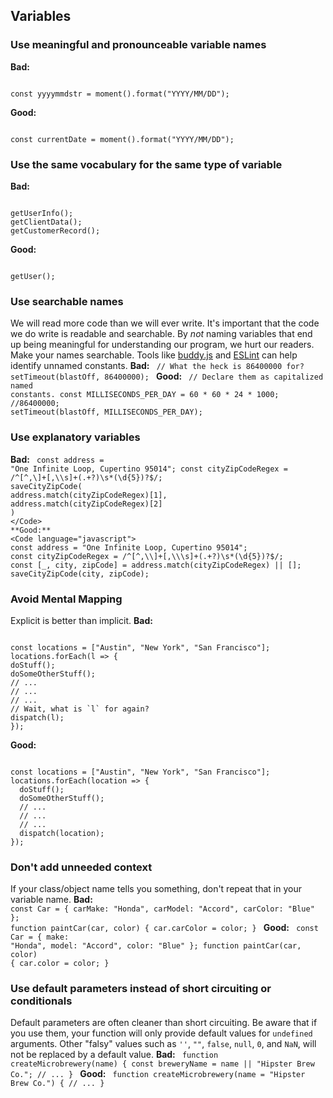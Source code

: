 ## **Variables**

### Use meaningful and pronounceable variable names

**Bad:**

<Code language="javascript">
const yyyymmdstr = moment().format("YYYY/MM/DD");
</Code>

**Good:**

<Code language="javascript">
const currentDate = moment().format("YYYY/MM/DD");
</Code>

### Use the same vocabulary for the same type of variable

**Bad:**

<Code language="javascript">
getUserInfo();
getClientData();
getCustomerRecord();
</Code>

**Good:**

<Code language="javascript">
getUser();
</Code>

### Use searchable names

We will read more code than we will ever write. It's important that the code we
do write is readable and searchable. By _not_ naming variables that end up
being meaningful for understanding our program, we hurt our readers.
Make your names searchable. Tools like
[buddy.js](https://github.com/danielstjules/buddy.js) and
[ESLint](https://github.com/eslint/eslint/blob/660e0918933e6e7fede26bc675a0763a6b357c94/docs/rules/no-magic-numbers.md)
can help identify unnamed constants.
**Bad:**
<Code language="javascript">
// What the heck is 86400000 for?
setTimeout(blastOff, 86400000);
</Code>
**Good:**
<Code language="javascript">
// Declare them as capitalized named constants.
const MILLISECONDS_PER_DAY = 60 * 60 * 24 * 1000; //86400000;
setTimeout(blastOff, MILLISECONDS_PER_DAY);
</Code>

### Use explanatory variables

**Bad:**
<Code language="javascript">
const address = "One Infinite Loop, Cupertino 95014";
const cityZipCodeRegex = /^[^,\\]+[,\\\s]+(.+?)\s\*(\d{5})?$/;
saveCityZipCode(
address.match(cityZipCodeRegex)[1],
address.match(cityZipCodeRegex)[2]
)
</Code>
**Good:**
<Code language="javascript">
const address = "One Infinite Loop, Cupertino 95014";
const cityZipCodeRegex = /^[^,\\]+[,\\\s]+(.+?)\s*(\d{5})?$/;
const [_, city, zipCode] = address.match(cityZipCodeRegex) || [];
saveCityZipCode(city, zipCode);
</Code>

### Avoid Mental Mapping

Explicit is better than implicit.
**Bad:**

<Code language="javascript">
const locations = ["Austin", "New York", "San Francisco"];
locations.forEach(l => {
doStuff();
doSomeOtherStuff();
// ...
// ...
// ...
// Wait, what is `l` for again?
dispatch(l);
});
</Code>

**Good:**

<Code language="javascript">
const locations = ["Austin", "New York", "San Francisco"];
locations.forEach(location => {
  doStuff();
  doSomeOtherStuff();
  // ...
  // ...
  // ...
  dispatch(location);
});
</Code>

### Don't add unneeded context

If your class/object name tells you something, don't repeat that in your
variable name.
**Bad:**
<Code language="javascript">
const Car = {
carMake: "Honda",
carModel: "Accord",
carColor: "Blue"
};
function paintCar(car, color) {
car.carColor = color;
}
</Code>
**Good:**
<Code language="javascript">
const Car = {
  make: "Honda",
  model: "Accord",
  color: "Blue"
};
function paintCar(car, color) {
  car.color = color;
}
</Code>

### Use default parameters instead of short circuiting or conditionals

Default parameters are often cleaner than short circuiting. Be aware that if you
use them, your function will only provide default values for `undefined`
arguments. Other "falsy" values such as `''`, `""`, `false`, `null`, `0`, and
`NaN`, will not be replaced by a default value.
**Bad:**
<Code language="javascript">
function createMicrobrewery(name) {
const breweryName = name || "Hipster Brew Co.";
// ...
}
</Code>
**Good:**
<Code language="javascript">
function createMicrobrewery(name = "Hipster Brew Co.") {
  // ...
}
</Code>
